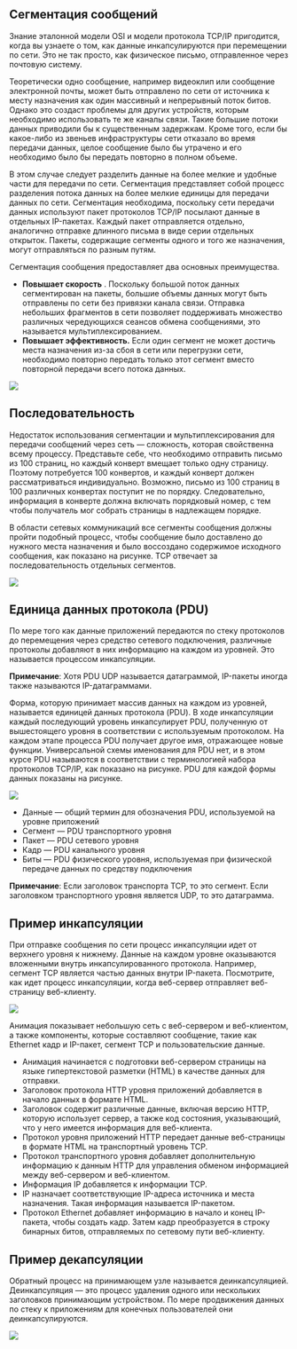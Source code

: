 <!-- verified: agorbachev 03.05.2022 -->

<!-- 3.6.1 -->
## Сегментация сообщений

Знание эталонной модели OSI и модели протокола TCP/IP пригодится, когда вы узнаете о том, как данные инкапсулируются при перемещении по сети. Это не так просто, как физическое письмо, отправленное через почтовую систему.

Теоретически одно сообщение, например видеоклип или сообщение электронной почты, может быть отправлено по сети от источника к месту назначения как один массивный и непрерывный поток битов. Однако это создаст проблемы для других устройств, которым необходимо использовать те же каналы связи. Такие большие потоки данных приводили бы к существенным задержкам. Кроме того, если бы какое-либо из звеньев инфраструктуры сети отказало во время передачи данных, целое сообщение было бы утрачено и его необходимо было бы передать повторно в полном объеме.

В этом случае следует разделить данные на более мелкие и удобные части для передачи по сети. Сегментация представляет собой процесс разделения потока данных на более мелкие единицы для передачи данных по сети. Сегментация необходима, поскольку сети передачи данных используют пакет протоколов TCP/IP посылают данные в отдельных IP-пакетах. Каждый пакет отправляется отдельно, аналогично отправке длинного письма в виде серии отдельных открыток. Пакеты, содержащие сегменты одного и того же назначения, могут отправляться по разным путям.

Сегментация сообщения предоставляет два основных преимущества.

* **Повышает скорость** . Поскольку большой поток данных сегментирован на пакеты, большие объемы данных могут быть отправлены по сети без привязки канала связи. Отправка небольших фрагментов в сети позволяет поддерживать множество различных чередующихся сеансов обмена сообщениями, это называется мультиплексированием.
* **Повышает эффективность.** Если один сегмент не может достичь места назначения из-за сбоя в сети или перегрузки сети, необходимо повторно передать только этот сегмент вместо повторной передачи всего потока данных.

![](./assets/3.6.1.gif)

<!-- 3.6.2 -->
## Последовательность

Недостаток использования сегментации и мультиплексирования для передачи сообщений через сеть — сложность, которая свойственна всему процессу. Представьте себе, что необходимо отправить письмо из 100 страниц, но каждый конверт вмещает только одну страницу. Поэтому потребуется 100 конвертов, и каждый конверт должен рассматриваться индивидуально. Возможно, письмо из 100 страниц в 100 различных конвертах поступит не по порядку. Следовательно, информация в конверте должна включать порядковый номер, с тем чтобы получатель мог собрать страницы в надлежащем порядке.

В области сетевых коммуникаций все сегменты сообщения должны пройти подобный процесс, чтобы сообщение было доставлено до нужного места назначения и было воссоздано содержимое исходного сообщения, как показано на рисунке. TCP отвечает за последовательность отдельных сегментов.

![](./assets/3.6.2.png)
<!-- /courses/itn-dl/aeece080-34fa-11eb-ad9a-f74babed41a6/af1fb052-34fa-11eb-ad9a-f74babed41a6/assets/2dc42b62-1c25-11ea-81a0-ffc2c49b96bc.svg -->

<!-- 3.6.3 -->
## Единица данных протокола (PDU)

По мере того как данные приложений передаются по стеку протоколов до перемещения через средство сетевого подключения, различные протоколы добавляют в них информацию на каждом из уровней. Это называется процессом инкапсуляции.

**Примечание**: Хотя PDU UDP называется датаграммой, IP-пакеты иногда также называются IP-датаграммами.

Форма, которую принимает массив данных на каждом из уровней, называется единицей данных протокола (PDU). В ходе инкапсуляции каждый последующий уровень инкапсулирует PDU, полученную от вышестоящего уровня в соответствии с используемым протоколом. На каждом этапе процесса PDU получает другое имя, отражающее новые функции. Универсальной схемы именования для PDU нет, и в этом курсе PDU называются в соответствии с терминологией набора протоколов TCP/IP, как показано на рисунке. PDU для каждой формы данных показаны на рисунке.

![](./assets/3.6.3.png)
<!-- /courses/itn-dl/aeece080-34fa-11eb-ad9a-f74babed41a6/af1fb052-34fa-11eb-ad9a-f74babed41a6/assets/2dc47980-1c25-11ea-81a0-ffc2c49b96bc.svg -->

* Данные — общий термин для обозначения PDU, используемой на уровне приложений
* Сегмент — PDU транспортного уровня
* Пакет — PDU сетевого уровня
* Кадр — PDU канального уровня
* Биты — PDU физического уровня, используемая при физической передаче данных по средству подключения

**Примечание**: Если заголовок транспорта TCP, то это сегмент. Если заголовком транспортного уровня является UDP, то это датаграмма.

<!-- 3.6.4 -->
## Пример инкапсуляции

При отправке сообщения по сети процесс инкапсуляции идет от верхнего уровня к нижнему. Данные на каждом уровне оказываются вложенными внутрь инкапсулированного протокола. Например, сегмент TCP является частью данных внутри IP-пакета. Посмотрите, как идет процесс инкапсуляции, когда веб-сервер отправляет веб-страницу веб-клиенту.

![](./assets/3.6.4.gif)


Анимация показывает небольшую сеть с веб-сервером и веб-клиентом, а также компоненты, которые составляют сообщение, такие как Ethernet кадр и IP-пакет, сегмент TCP и пользовательские данные.

* Анимация начинается с подготовки веб-сервером страницы на языке гипертекстовой разметки (HTML) в качестве данных для отправки. 
* Заголовок протокола HTTP уровня приложений добавляется в начало данных в формате HTML. 
* Заголовок содержит различные данные, включая версию HTTP, которую использует сервер, а также код состояния, указывающий, что у него имеется информация для веб-клиента. 
* Протокол уровня приложений HTTP передает данные веб-страницы в формате HTML на транспортный уровень TCP. 
* Протокол транспортного уровня добавляет дополнительную информацию к данным HTTP для управления обменом информацией между веб-сервером и веб-клиентом. 
* Информация IP добавляется к информации TCP. 
* IP назначает соответствующие IP-адреса источника и места назначения. Такая информация называется IP-пакетом. 
* Протокол Ethernet добавляет информацию в начало и конец IP-пакета, чтобы создать кадр. Затем кадр преобразуется в строку бинарных битов, отправляемых по сетевому пути веб-клиенту.


<!-- 3.6.5 -->
## Пример декапсуляции

Обратный процесс на принимающем узле называется деинкапсуляцией. Деинкапсуляция — это процесс удаления одного или нескольких заголовков принимающим устройством. По мере продвижения данных по стеку к приложениям для конечных пользователей они деинкапсулируются.

![](./assets/3.6.5.gif)


<!-- 3.6.6 -->
<!-- quiz -->

